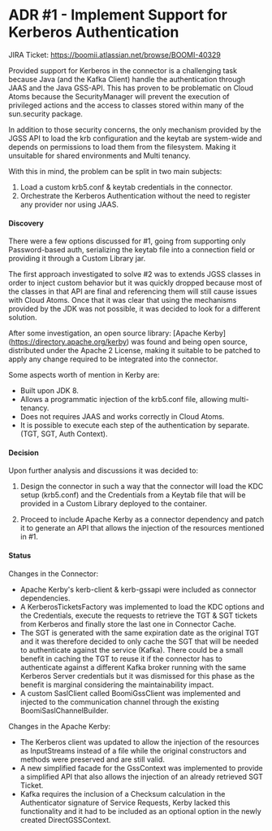 # ADR #1 - Implement Support for Kerberos Authentication

JIRA Ticket: https://boomii.atlassian.net/browse/BOOMI-40329

Provided support for Kerberos in the connector is a challenging task because Java (and the Kafka Client) handle the 
authentication through JAAS and the Java GSS-API. This has proven to be problematic on Cloud Atoms because the
SecurityManager will prevent the execution of privileged actions and the access to classes stored within many of 
the sun.security package.
 
In addition to those security concerns, the only mechanism provided by the JGSS API to load the krb configuration 
and the keytab are system-wide and depends on permissions to load them from the filesystem. Making it unsuitable for 
shared environments and Multi tenancy.

With this in mind, the problem can be split in two main subjects:

1. Load a custom krb5.conf & keytab credentials in the connector.
2. Orchestrate the Kerberos Authentication without the need to register any provider nor using JAAS.


#### Discovery

There were a few options discussed for #1, going from supporting only Password-based auth, serializing the keytab
file into a connection field or providing it through a Custom Library jar.  

The first approach investigated to solve #2 was to extends JGSS classes in order to inject custom behavior but it was
quickly dropped because most of the classes in that API are final and referencing them will still cause issues with 
Cloud Atoms. Once that it was clear that using the mechanisms provided by the JDK was not possible, it was decided to
 look for a different solution.
 
After some investigation, an open source library: [Apache Kerby] (https://directory.apache.org/kerby) 
was found and being open source, distributed under the Apache 2 License, making it suitable to be patched to apply
any change required to be integrated into the connector.

Some aspects worth of mention in Kerby are:
* Built upon JDK 8.
* Allows a programmatic injection of the krb5.conf file, allowing multi-tenancy.
* Does not requires JAAS and works correctly in Cloud Atoms.
* It is possible to execute each step of the authentication by separate. (TGT, SGT, Auth Context).

 
#### Decision

Upon further analysis and discussions it was decided to:

1. Design the connector in such a way that the connector will load the KDC setup (krb5.conf) and the Credentials from a
Keytab file that will be provided in a Custom Library deployed to the container.

2. Proceed to include Apache Kerby as a connector dependency and patch it to generate an API that allows the injection
of the resources mentioned in #1. 

#### Status

Changes in the Connector:
* Apache Kerby's kerb-client & kerb-gssapi were included as connector dependencies.
* A KerberosTicketsFactory was implemented to load the KDC options and the Credentials, execute the requests to retrieve
the TGT & SGT tickets from Kerberos and finally store the last one in Connector Cache.
* The SGT is generated with the same expiration date as the original TGT and it was therefore decided to only cache the
SGT that will be needed to authenticate against the service (Kafka). There could be a small benefit in caching the TGT 
to reuse it if the connector has to authenticate against a different Kafka broker running with the same Kerberos Server
credentials but it was dismissed for this phase as the benefit is marginal considering the maintainability impact.
* A custom SaslClient called BoomiGssClient was implemented and injected to the communication channel through the 
existing BoomiSaslChannelBuilder.

Changes in the Apache Kerby:
* The Kerberos client was updated to allow the injection of the resources as InputStreams instead of a file while the 
original constructors and methods were preserved and are still valid.
* A new simplified facade for the GssContext was implemented to provide a simplified API that also allows the injection
of an already retrieved SGT Ticket.
* Kafka requires the inclusion of a Checksum calculation in the Authenticator signature of Service Requests, Kerby lacked
this functionality and it had to be included as an optional option in the newly created DirectGSSContext.